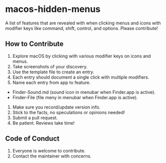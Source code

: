 # macos-hidden-menus
A list of features that are revealed with when clicking menus and icons with modifier keys like command, shift, control, and options. Please contribute!

## How to Contribute

1. Explore macOS by clicking with various modifier keys on icons and menus.
1. Take screenshots of your discovery.
1. Use the template file to create an entry.
1. Each entry should document a single click with multiple modifiers.
1. Name each entry from app to feature.

- Finder-Sound.md (sound icon in menubar when Finder.app is active).
- Finder-File (file meny in menubar when Finder.app is active).

1. Make sure you record/update version info.
1. Stick to the facts, no speculations or opinions needed!
1. Submit a pull request.
1. Be patient. Reviews take time!

## Code of Conduct

1. Everyone is welcome to contribute.
1. Contact the maintainer with concerns.
